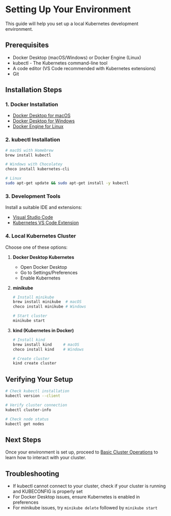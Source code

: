 # Setting Up Your Environment

This guide will help you set up a local Kubernetes development environment.

## Prerequisites

- Docker Desktop (macOS/Windows) or Docker Engine (Linux)
- kubectl - The Kubernetes command-line tool
- A code editor (VS Code recommended with Kubernetes extensions)
- Git

## Installation Steps

### 1. Docker Installation
- [Docker Desktop for macOS](https://docs.docker.com/desktop/mac/install/)
- [Docker Desktop for Windows](https://docs.docker.com/desktop/windows/install/)
- [Docker Engine for Linux](https://docs.docker.com/engine/install/)

### 2. kubectl Installation

```bash
# macOS with Homebrew
brew install kubectl

# Windows with Chocolatey
choco install kubernetes-cli

# Linux
sudo apt-get update && sudo apt-get install -y kubectl
```

### 3. Development Tools

Install a suitable IDE and extensions:
- [Visual Studio Code](https://code.visualstudio.com/)
- [Kubernetes VS Code Extension](https://marketplace.visualstudio.com/items?itemName=ms-kubernetes-tools.vscode-kubernetes-tools)

### 4. Local Kubernetes Cluster

Choose one of these options:

1. **Docker Desktop Kubernetes**
   - Open Docker Desktop
   - Go to Settings/Preferences
   - Enable Kubernetes

2. **minikube**
   ```bash
   # Install minikube
   brew install minikube  # macOS
   choco install minikube # Windows
   
   # Start cluster
   minikube start
   ```

3. **kind (Kubernetes in Docker)**
   ```bash
   # Install kind
   brew install kind     # macOS
   choco install kind    # Windows
   
   # Create cluster
   kind create cluster
   ```

## Verifying Your Setup

```bash
# Check kubectl installation
kubectl version --client

# Verify cluster connection
kubectl cluster-info

# Check node status
kubectl get nodes
```

## Next Steps

Once your environment is set up, proceed to [Basic Cluster Operations](basic-cluster-operations.md) to learn how to interact with your cluster.

## Troubleshooting

- If kubectl cannot connect to your cluster, check if your cluster is running and KUBECONFIG is properly set
- For Docker Desktop issues, ensure Kubernetes is enabled in preferences
- For minikube issues, try `minikube delete` followed by `minikube start`